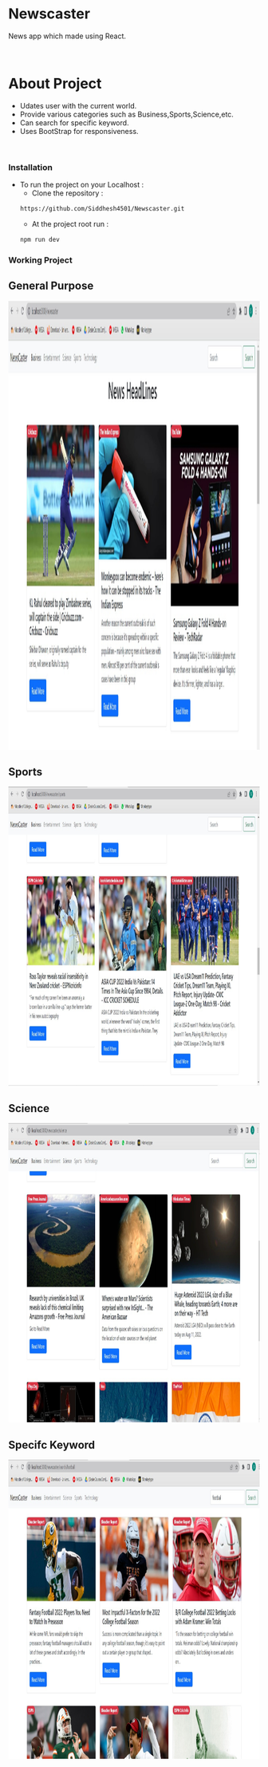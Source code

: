 # Newscaster
News app which made using React.

</br>

# About Project
- Udates user with the current world.
- Provide various categories such as Business,Sports,Science,etc.
- Can search for specific keyword.
- Uses BootStrap for responsiveness.
</br>

### Installation
* To run the project on your Localhost :
    * Clone the repository : 
    ```sh 
    https://github.com/Siddhesh4501/Newscaster.git
    ```
    * At the project root run : 
    ```sh 
    npm run dev
    ```

### Working Project 

## General Purpose
<img src="Images/general.jpg" width="700" height="900"/>

## Sports
<img src="Images/sports.jpg" width="1000" height="600"/>

## Science
<img src="Images/science.jpg" width="1000" height="600"/>

## Specifc Keyword
<img src="Images/specific.jpg" width="1000" height="600"/>

